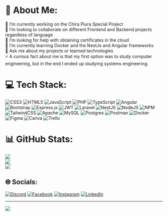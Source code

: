 # 💫 About Me:
🔭 I’m currently working on the Chira Piura Special Project<br>👯 I’m looking to collaborate on different Frontend and Backend projects regardless of language<br>🤝 I’m looking for help with obtaining certificates in the cloud<br>🌱 I’m currently learning Docker and the NestJs and Angular frameworks<br>💬 Ask me about my projects or learned technologies<br>⚡ A curious fact about me is that my first option was to study computer engineering, but in the end I ended up studying systems engineering.


# 💻 Tech Stack:
![CSS3](https://img.shields.io/badge/css3-%231572B6.svg?style=for-the-badge&logo=css3&logoColor=white) ![HTML5](https://img.shields.io/badge/html5-%23E34F26.svg?style=for-the-badge&logo=html5&logoColor=white) ![JavaScript](https://img.shields.io/badge/javascript-%23323330.svg?style=for-the-badge&logo=javascript&logoColor=%23F7DF1E) ![PHP](https://img.shields.io/badge/php-%23777BB4.svg?style=for-the-badge&logo=php&logoColor=white) ![TypeScript](https://img.shields.io/badge/typescript-%23007ACC.svg?style=for-the-badge&logo=typescript&logoColor=white) ![Angular](https://img.shields.io/badge/angular-%23DD0031.svg?style=for-the-badge&logo=angular&logoColor=white) ![Bootstrap](https://img.shields.io/badge/bootstrap-%23563D7C.svg?style=for-the-badge&logo=bootstrap&logoColor=white) ![Express.js](https://img.shields.io/badge/express.js-%23404d59.svg?style=for-the-badge&logo=express&logoColor=%2361DAFB) ![JWT](https://img.shields.io/badge/JWT-black?style=for-the-badge&logo=JSON%20web%20tokens) ![Laravel](https://img.shields.io/badge/laravel-%23FF2D20.svg?style=for-the-badge&logo=laravel&logoColor=white) ![NestJS](https://img.shields.io/badge/nestjs-%23E0234E.svg?style=for-the-badge&logo=nestjs&logoColor=white) ![NodeJS](https://img.shields.io/badge/node.js-6DA55F?style=for-the-badge&logo=node.js&logoColor=white) ![NPM](https://img.shields.io/badge/NPM-%23000000.svg?style=for-the-badge&logo=npm&logoColor=white) ![TailwindCSS](https://img.shields.io/badge/tailwindcss-%2338B2AC.svg?style=for-the-badge&logo=tailwind-css&logoColor=white) ![Apache](https://img.shields.io/badge/apache-%23D42029.svg?style=for-the-badge&logo=apache&logoColor=white) ![MySQL](https://img.shields.io/badge/mysql-%2300f.svg?style=for-the-badge&logo=mysql&logoColor=white) ![Postgres](https://img.shields.io/badge/postgres-%23316192.svg?style=for-the-badge&logo=postgresql&logoColor=white) ![Postman](https://img.shields.io/badge/Postman-FF6C37?style=for-the-badge&logo=postman&logoColor=white) ![Docker](https://img.shields.io/badge/docker-%230db7ed.svg?style=for-the-badge&logo=docker&logoColor=white) 	![Figma](https://img.shields.io/badge/figma-%23F24E1E.svg?style=for-the-badge&logo=figma&logoColor=white) ![Canva](https://img.shields.io/badge/Canva-%2300C4CC.svg?style=for-the-badge&logo=Canva&logoColor=white) ![Trello](https://img.shields.io/badge/Trello-%23026AA7.svg?style=for-the-badge&logo=Trello&logoColor=white)

# 📊 GitHub Stats:
![](https://github-readme-stats-git-masterrstaa-rickstaa.vercel.app/api?username=EdwinGarci&theme=dark&hide_border=false&include_all_commits=true&count_private=false)<br/>
![](https://github-readme-streak-stats.herokuapp.com/?user=EdwinGarci&theme=dark&hide_border=false)<br/>
![](https://github-readme-stats-git-masterrstaa-rickstaa.vercel.app/api/top-langs/?username=EdwinGarci&theme=dark&hide_border=false&include_all_commits=true&count_private=false&layout=compact)

## 🌐 Socials:
[![Discord](https://img.shields.io/badge/Discord-%237289DA.svg?logo=discord&logoColor=white)](https://discord.gg/FidelG#6816) [![Facebook](https://img.shields.io/badge/Facebook-%231877F2.svg?logo=Facebook&logoColor=white)](https://facebook.com/EdwinFidelGarcíaTávara) [![Instagram](https://img.shields.io/badge/Instagram-%23E4405F.svg?logo=Instagram&logoColor=white)](https://instagram.com/edwingarciatavara) [![LinkedIn](https://img.shields.io/badge/LinkedIn-%230077B5.svg?logo=linkedin&logoColor=white)](https://linkedin.com/in/EdwinFidelGarcíaTávara) 

---
[![](https://visitcount.itsvg.in/api?id=EdwinGarci&icon=2&color=6)](https://visitcount.itsvg.in)

<!-- Proudly created with GPRM ( https://gprm.itsvg.in ) -->
